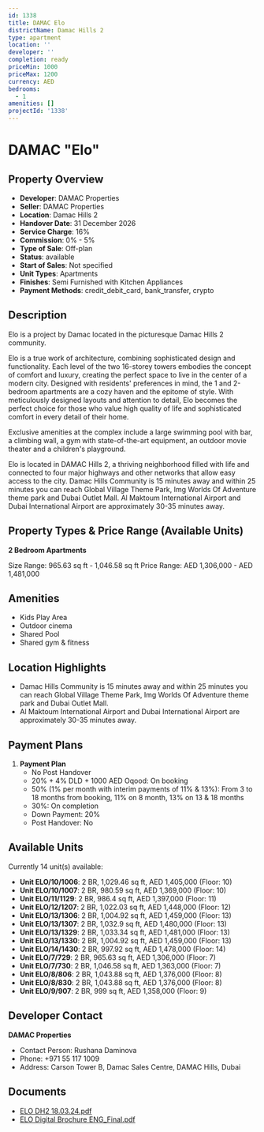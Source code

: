 ```yaml
---
id: 1338
title: DAMAC Elo
districtName: Damac Hills 2
type: apartment
location: ''
developer: ''
completion: ready
priceMin: 1000
priceMax: 1200
currency: AED
bedrooms:
  - 1
amenities: []
projectId: '1338'
---
```


# DAMAC "Elo"

## Property Overview
- **Developer**: DAMAC Properties
- **Seller**: DAMAC Properties
- **Location**: Damac Hills 2
- **Handover Date**: 31 December 2026
- **Service Charge**: 16%
- **Commission**: 0% - 5%
- **Type of Sale**: Off-plan
- **Status**: available
- **Start of Sales**: Not specified
- **Unit Types**: Apartments
- **Finishes**: Semi Furnished with Kitchen Appliances
- **Payment Methods**: credit_debit_card, bank_transfer, crypto

## Description
Elo is a project by Damac located in the picturesque Damac Hills 2 community. 

 Elo is a true work of architecture, combining sophisticated design and functionality. Each level of the two 16-storey towers embodies the concept of comfort and luxury, creating the perfect space to live in the center of a modern city. Designed with residents' preferences in mind, the 1 and 2-bedroom apartments are a cozy haven and the epitome of style. With meticulously designed layouts and attention to detail, Elo becomes the perfect choice for those who value high quality of life and sophisticated comfort in every detail of their home.

 Exclusive amenities at the complex include a large swimming pool with bar, a climbing wall, a gym with state-of-the-art equipment, an outdoor movie theater and a children's playground. 

Elo is located in DAMAC Hills 2, a thriving neighborhood filled with life and connected to four major highways and other networks that allow easy access to the city. Damac Hills Community is 15 minutes away and within 25 minutes you can reach Global Village Theme Park, Img Worlds Of Adventure theme park and Dubai Outlet Mall. Al Maktoum International Airport and Dubai International Airport are approximately 30-35 minutes away.

## Property Types & Price Range (Available Units)
**2 Bedroom Apartments**

Size Range: 965.63 sq ft - 1,046.58 sq ft
Price Range: AED 1,306,000 - AED 1,481,000

## Amenities
- Kids Play Area
- Outdoor cinema
- Shared Pool
- Shared gym & fitness

## Location Highlights
- Damac Hills Community is 15 minutes away and within 25 minutes you can reach Global Village Theme Park, Img Worlds Of Adventure theme park and Dubai Outlet Mall.
- Al Maktoum International Airport and Dubai International Airport are approximately 30-35 minutes away.

## Payment Plans
1. **Payment Plan**
   - No Post Handover
   - 20% + 4% DLD + 1000 AED Oqood: On booking
   - 50% (1% per month with interim payments of 11% & 13%): From 3 to 18 months from booking, 11% on 8 month, 13% on 13 & 18 months
   - 30%: On completion
   - Down Payment: 20%
   - Post Handover: No

## Available Units
Currently 14 unit(s) available:
- **Unit ELO/10/1006**: 2 BR, 1,029.46 sq ft, AED 1,405,000 (Floor: 10)
- **Unit ELO/10/1007**: 2 BR, 980.59 sq ft, AED 1,369,000 (Floor: 10)
- **Unit ELO/11/1129**: 2 BR, 986.4 sq ft, AED 1,397,000 (Floor: 11)
- **Unit ELO/12/1207**: 2 BR, 1,022.03 sq ft, AED 1,448,000 (Floor: 12)
- **Unit ELO/13/1306**: 2 BR, 1,004.92 sq ft, AED 1,459,000 (Floor: 13)
- **Unit ELO/13/1307**: 2 BR, 1,032.9 sq ft, AED 1,480,000 (Floor: 13)
- **Unit ELO/13/1329**: 2 BR, 1,033.34 sq ft, AED 1,481,000 (Floor: 13)
- **Unit ELO/13/1330**: 2 BR, 1,004.92 sq ft, AED 1,459,000 (Floor: 13)
- **Unit ELO/14/1430**: 2 BR, 997.92 sq ft, AED 1,478,000 (Floor: 14)
- **Unit ELO/7/729**: 2 BR, 965.63 sq ft, AED 1,306,000 (Floor: 7)
- **Unit ELO/7/730**: 2 BR, 1,046.58 sq ft, AED 1,363,000 (Floor: 7)
- **Unit ELO/8/806**: 2 BR, 1,043.88 sq ft, AED 1,376,000 (Floor: 8)
- **Unit ELO/8/830**: 2 BR, 1,043.88 sq ft, AED 1,376,000 (Floor: 8)
- **Unit ELO/9/907**: 2 BR, 999 sq ft, AED 1,358,000 (Floor: 9)

## Developer Contact
**DAMAC Properties**
- Contact Person: Rushana Daminova
- Phone: +971 55 117 1009
- Address: Carson Tower B, Damac Sales Centre, DAMAC Hills, Dubai

## Documents
- [ELO DH2 18.03.24.pdf](https://cdn.geniemap.net/2024/03/18/aCEaW93psxdxOaR3m88WDdVJIA6PjodPTuJd8WKR.pdf)
- [ELO Digital Brochure ENG_Final.pdf](https://cdn.geniemap.net/2024/03/21/Iht3VaFNnqZJScnEYgFQXjM9VVWgZZcOJGtxMwP1.pdf)
